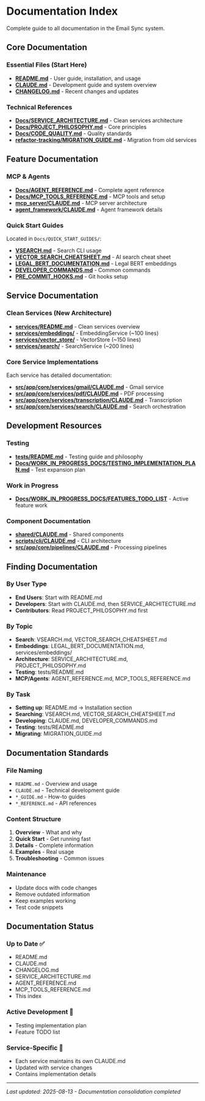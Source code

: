 # Documentation Index

Complete guide to all documentation in the Email Sync system.

## Core Documentation

### Essential Files (Start Here)
- **[README.md](README.md)** - User guide, installation, and usage
- **[CLAUDE.md](CLAUDE.md)** - Development guide and system overview
- **[CHANGELOG.md](CHANGELOG.md)** - Recent changes and updates

### Technical References
- **[Docs/SERVICE_ARCHITECTURE.md](Docs/SERVICE_ARCHITECTURE.md)** - Clean services architecture
- **[Docs/PROJECT_PHILOSOPHY.md](Docs/PROJECT_PHILOSOPHY.md)** - Core principles
- **[Docs/CODE_QUALITY.md](Docs/CODE_QUALITY.md)** - Quality standards
- **[refactor-tracking/MIGRATION_GUIDE.md](refactor-tracking/MIGRATION_GUIDE.md)** - Migration from old services

## Feature Documentation

### MCP & Agents
- **[Docs/AGENT_REFERENCE.md](Docs/AGENT_REFERENCE.md)** - Complete agent reference
- **[Docs/MCP_TOOLS_REFERENCE.md](Docs/MCP_TOOLS_REFERENCE.md)** - MCP tools and setup
- **[mcp_server/CLAUDE.md](mcp_server/CLAUDE.md)** - MCP server architecture
- **[agent_framework/CLAUDE.md](agent_framework/CLAUDE.md)** - Agent framework details

### Quick Start Guides
Located in `Docs/QUICK_START_GUIDES/`:
- **[VSEARCH.md](Docs/QUICK_START_GUIDES/VSEARCH.md)** - Search CLI usage
- **[VECTOR_SEARCH_CHEATSHEET.md](Docs/QUICK_START_GUIDES/VECTOR_SEARCH_CHEATSHEET.md)** - AI search cheat sheet
- **[LEGAL_BERT_DOCUMENTATION.md](Docs/QUICK_START_GUIDES/LEGAL_BERT_DOCUMENTATION.md)** - Legal BERT embeddings
- **[DEVELOPER_COMMANDS.md](Docs/QUICK_START_GUIDES/DEVELOPER_COMMANDS.md)** - Common commands
- **[PRE_COMMIT_HOOKS.md](Docs/QUICK_START_GUIDES/PRE_COMMIT_HOOKS.md)** - Git hooks setup

## Service Documentation

### Clean Services (New Architecture)
- **[services/README.md](services/README.md)** - Clean services overview
- **[services/embeddings/](services/embeddings/)** - EmbeddingService (~100 lines)
- **[services/vector_store/](services/vector_store/)** - VectorStore (~150 lines)
- **[services/search/](services/search/)** - SearchService (~200 lines)

### Core Service Implementations
Each service has detailed documentation:
- **[src/app/core/services/gmail/CLAUDE.md](src/app/core/services/gmail/CLAUDE.md)** - Gmail service
- **[src/app/core/services/pdf/CLAUDE.md](src/app/core/services/pdf/CLAUDE.md)** - PDF processing
- **[src/app/core/services/transcription/CLAUDE.md](src/app/core/services/transcription/CLAUDE.md)** - Transcription
- **[src/app/core/services/search/CLAUDE.md](src/app/core/services/search/CLAUDE.md)** - Search orchestration

## Development Resources

### Testing
- **[tests/README.md](tests/README.md)** - Testing guide and philosophy
- **[Docs/WORK_IN_PROGRESS_DOCS/TESTING_IMPLEMENTATION_PLAN.md](Docs/WORK_IN_PROGRESS_DOCS/TESTING_IMPLEMENTATION_PLAN.md)** - Test expansion plan

### Work in Progress
- **[Docs/WORK_IN_PROGRESS_DOCS/FEATURES_TODO_LIST](Docs/WORK_IN_PROGRESS_DOCS/FEATURES_TODO_LIST)** - Active feature work

### Component Documentation
- **[shared/CLAUDE.md](shared/CLAUDE.md)** - Shared components
- **[scripts/cli/CLAUDE.md](scripts/cli/CLAUDE.md)** - CLI architecture
- **[src/app/core/pipelines/CLAUDE.md](src/app/core/pipelines/CLAUDE.md)** - Processing pipelines

## Finding Documentation

### By User Type
- **End Users**: Start with README.md
- **Developers**: Start with CLAUDE.md, then SERVICE_ARCHITECTURE.md
- **Contributors**: Read PROJECT_PHILOSOPHY.md first

### By Topic
- **Search**: VSEARCH.md, VECTOR_SEARCH_CHEATSHEET.md
- **Embeddings**: LEGAL_BERT_DOCUMENTATION.md, services/embeddings/
- **Architecture**: SERVICE_ARCHITECTURE.md, PROJECT_PHILOSOPHY.md
- **Testing**: tests/README.md
- **MCP/Agents**: AGENT_REFERENCE.md, MCP_TOOLS_REFERENCE.md

### By Task
- **Setting up**: README.md → Installation section
- **Searching**: VSEARCH.md, VECTOR_SEARCH_CHEATSHEET.md
- **Developing**: CLAUDE.md, DEVELOPER_COMMANDS.md
- **Testing**: tests/README.md
- **Migrating**: MIGRATION_GUIDE.md

## Documentation Standards

### File Naming
- `README.md` - Overview and usage
- `CLAUDE.md` - Technical development guide
- `*_GUIDE.md` - How-to guides
- `*_REFERENCE.md` - API references

### Content Structure
1. **Overview** - What and why
2. **Quick Start** - Get running fast
3. **Details** - Complete information
4. **Examples** - Real usage
5. **Troubleshooting** - Common issues

### Maintenance
- Update docs with code changes
- Remove outdated information
- Keep examples working
- Test code snippets

## Documentation Status

### Up to Date ✅
- README.md
- CLAUDE.md
- CHANGELOG.md
- SERVICE_ARCHITECTURE.md
- AGENT_REFERENCE.md
- MCP_TOOLS_REFERENCE.md
- This index

### Active Development 🔄
- Testing implementation plan
- Feature TODO list

### Service-Specific 📁
- Each service maintains its own CLAUDE.md
- Updated with service changes
- Contains implementation details

---

*Last updated: 2025-08-13 - Documentation consolidation completed*
